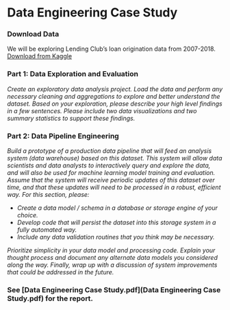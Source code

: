 # Data Engineering Case Study

### Download Data
We will be exploring Lending Club’s loan origination data from 2007-2018. [Download from Kaggle](https://www.kaggle.com/wordsforthewise/lending-club#)

### Part 1: Data Exploration and Evaluation
*Create an exploratory data analysis project. Load the data and perform any necessary cleaning and aggregations to explore and better understand the dataset. Based on your exploration, please describe your high level findings in a few sentences. Please include two data visualizations and two summary statistics to support these findings.*

### Part 2: Data Pipeline Engineering
*Build a prototype of a production data pipeline that will feed an analysis system (data warehouse) based on this dataset. This system will allow data scientists and data analysts to interactively query and explore the data, and will also be used for machine learning model training and evaluation. Assume that the system will receive periodic updates of this dataset over time, and that these updates will need to be processed in a robust, efficient way. For this section, please:*
- *Create a data model / schema in a database or storage engine of your choice.*
- *Develop code that will persist the dataset into this storage system in a fully automated way.*
- *Include any data validation routines that you think may be necessary.*

*Prioritize simplicity in your data model and processing code. Explain your thought process and document any alternate data models you considered along the way. Finally, wrap up with a discussion of system improvements that could be addressed in the future.*

### See [Data Engineering Case Study.pdf](Data Engineering Case Study.pdf) for the report.
